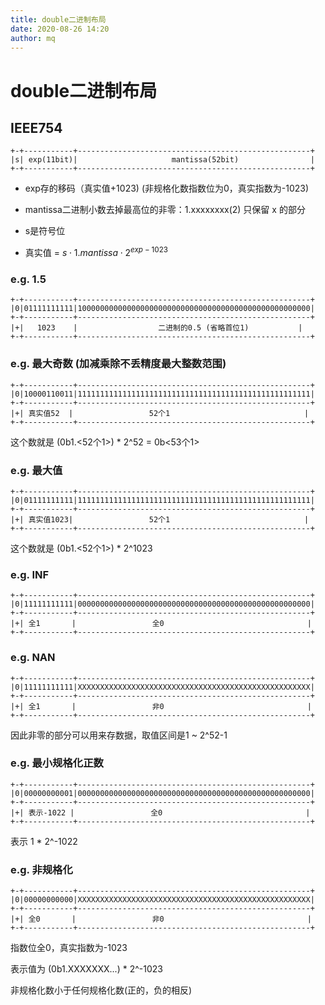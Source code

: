 ```yaml
---
title: double二进制布局
date: 2020-08-26 14:20
author: mq
---
```


# double二进制布局

## IEEE754

```
+-+-----------+----------------------------------------------------+
|s| exp(11bit)|                     mantissa(52bit)                |
+-+-----------+----------------------------------------------------+
```

* exp存的移码（真实值+1023) (非规格化数指数位为0，真实指数为-1023)
* mantissa二进制小数去掉最高位的非零：1.xxxxxxxx(2) 只保留 x 的部分
* s是符号位

* 真实值 = ${s} \cdot 1 . {mantissa} \cdot 2 ^ { exp - 1023 }$

### e.g. 1.5

```
+-+-----------+----------------------------------------------------+
|0|01111111111|1000000000000000000000000000000000000000000000000000|
+-+-----------+----------------------------------------------------+
|+|   1023    |                  二进制的0.5 (省略首位1)           |
+-+-----------+----------------------------------------------------+
```

### e.g. 最大奇数 (加减乘除不丢精度最大整数范围)
```
+-+-----------+----------------------------------------------------+
|0|10000110011|1111111111111111111111111111111111111111111111111111|
+-+-----------+----------------------------------------------------+
|+| 真实值52  |                 52个1                              |
+-+-----------+----------------------------------------------------+
```
这个数就是 (0b1.<52个1>) * 2^52 = 0b<53个1>

### e.g. 最大值
```
+-+-----------+----------------------------------------------------+
|0|01111111111|1111111111111111111111111111111111111111111111111111|
+-+-----------+----------------------------------------------------+
|+| 真实值1023|                 52个1                              |
+-+-----------+----------------------------------------------------+
```
这个数就是 (0b1.<52个1>) * 2^1023

### e.g. INF
```
+-+-----------+----------------------------------------------------+
|0|11111111111|0000000000000000000000000000000000000000000000000000|
+-+-----------+----------------------------------------------------+
|+| 全1       |                 全0                                |
+-+-----------+----------------------------------------------------+
```

### e.g. NAN
```
+-+-----------+----------------------------------------------------+
|0|11111111111|XXXXXXXXXXXXXXXXXXXXXXXXXXXXXXXXXXXXXXXXXXXXXXXXXXXX|
+-+-----------+----------------------------------------------------+
|+| 全1       |                 非0                                |
+-+-----------+----------------------------------------------------+
```
因此非零的部分可以用来存数据，取值区间是1 ~ 2^52-1

### e.g. 最小规格化正数
```
+-+-----------+----------------------------------------------------+
|0|00000000001|0000000000000000000000000000000000000000000000000000|
+-+-----------+----------------------------------------------------+
|+| 表示-1022 |                 全0                                |
+-+-----------+----------------------------------------------------+
```
表示 1 * 2^-1022

### e.g. 非规格化
```
+-+-----------+----------------------------------------------------+
|0|00000000000|XXXXXXXXXXXXXXXXXXXXXXXXXXXXXXXXXXXXXXXXXXXXXXXXXXXX|
+-+-----------+----------------------------------------------------+
|+| 全0       |                 非0                                |
+-+-----------+----------------------------------------------------+
```
指数位全0，真实指数为-1023

表示值为 (0b1.XXXXXXX...) * 2^-1023

非规格化数小于任何规格化数(正的，负的相反)
